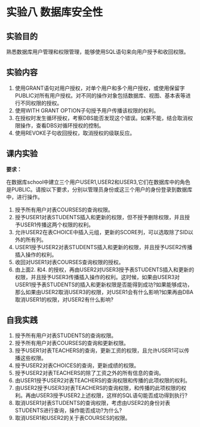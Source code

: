 # 实验八 数据库安全性

## 实验目的

熟悉数据库用户管理和权限管理，能够使用SQL语句来向用户授予和收回权限。

## 实验内容

1. 使用GRANT语句对用户授权，对单个用户和多个用户授权，或使用保留字PUBLIC对所有用户授权。对不同的操作对象包括数据库、视图、基本表等进行不同权限的授权。
2. 使用WITH GRANT OPTION子句授予用户传播该权限的权利。
3. 在授权时发生循环授权，考察DBS能否发现这个错误。如果不能，结合取消权限操作，查看DBS对循环授权的控制。
4. 使用REVOKE子句收回授权，取消授权的级联反应。

## 课内实验

**要求：**

在数据库school中建立三个用户USER1,USER2和USER3,它们在数据库中的角色是PUBLIC。请按以下要求，分别以管理员身份或这三个用户的身份登录到数据库中，进行操作。

1. 授予所有用户对表COURSES的查询权限。
2. 授予USER1对表STUDENTS插入和更新的权限，但不授予删除权限，并且授予USER1传播这两个权限的权利。
3. 允许USER2在表CHOICE中插入元组，更新的SCORE列，可以选取除了SID以外的所有列。
4. USER1授予USER2对表STUDENTS插入和更新的权限，并且授予USER2传播插入操作的权利。
5. 收回对USER1对表COURSES查询权限的授权。
6. 由上面2. 和4. 的授权，再由USER2对USER3授予表STUDENTS插入和更新的权限，并且授予USER3传播插入操作的权利。这时候，如果由USER3对USER1授予表STUDENTS的插入和更新权限是否能得到成功?如果能够成功，那么如果由USER2取消USER3的权限，对USER1会有什么影响?如果再由DBA取消USER1的权限，对USER2有什么影响?

## 自我实践

1. 授予所有用户对表STUDENTS的查询权限。
2. 授予所有用户对表COURSES的查询和更新权限。
3. 授予USER1对表TEACHERS的查询，更新工资的权限，且允许USER1可以传播这些权限。
4. 授予USER2对表CHOICES的查询，更新成绩的权限。
5. 授予USER2对表TEACHERS的除了工资之外的所有信息的查询。
6. 由USER1授予USER2对表TEACHERS的查询权限和传播的此项权限的权利。
7. 由USER2授予USER3对表TEACHERS的查询权限，和传播的此项权限的权利。再由USER3授予USER2上述权限，这样的SQL语句能否成功得到执行?
8. 取消USER1对表STUDENTS的查询权限，考虑由USER2的身份对表STUDENTS进行查询，操作能否成功?为什么?
9. 取消USER1和USER2的关于表COURSES的权限。
